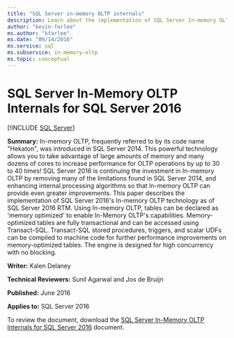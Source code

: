 ```yaml
---
title: "SQL Server in-memory OLTP internals"
description: Learn about the implementation of SQL Server In-memory OLTP technology, which declares tables as memory optimized to enable In-Memory OLTP capabilities.
author: "kevin-farlee"
ms.author: "kfarlee"
ms.date: "09/14/2016"
ms.service: sql
ms.subservice: in-memory-oltp
ms.topic: conceptual
---
```

# SQL Server In-Memory OLTP Internals for SQL Server 2016
 [!INCLUDE [SQL Server](../../includes/applies-to-version/sqlserver.md)]

**Summary:** In-memory OLTP, frequently referred to by its code name "Hekaton", was introduced in SQL Server 2014.
This powerful technology allows you to take advantage of large amounts of memory and many dozens of
cores to increase performance for OLTP operations by up to 30 to 40 times! SQL Server 2016 is continuing
the investment in In-memory OLTP by removing many of the limitations found in SQL Server 2014, and
enhancing internal processing algorithms so that In-memory OLTP can provide even greater
improvements. This paper describes the implementation of SQL Server 2016's In-memory OLTP
technology as of SQL Server 2016 RTM. Using In-memory OLTP, tables can be declared as 'memory
optimized' to enable In-Memory OLTP's capabilities. Memory-optimized tables are fully transactional and
can be accessed using Transact-SQL. Transact-SQL stored procedures, triggers, and scalar UDFs can be
compiled to machine code for further performance improvements on memory-optimized tables. The
engine is designed for high concurrency with no blocking.    
  
**Writer:** Kalen Delaney  
  
**Technical Reviewers:** Sunil Agarwal and Jos de Bruijn  
  
**Published:** June  2016  
  
**Applies to:** SQL Server 2016  
  
To review the document, download the [SQL Server In-Memory OLTP Internals for SQL Server 2016](https://download.microsoft.com/download/8/3/6/8360731A-A27C-4684-BC88-FC7B5849A133/SQL_Server_2016_In_Memory_OLTP_White_Paper.pdf) document.   
